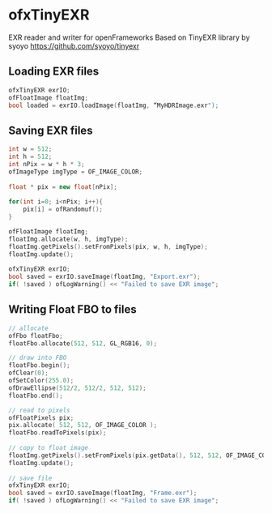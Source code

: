 # ofxTinyEXR
EXR reader and writer for openFrameworks
Based on TinyEXR library by syoyo https://github.com/syoyo/tinyexr

## Loading EXR files

```c++
ofxTinyEXR exrIO;
ofFloatImage floatImg;
bool loaded = exrIO.loadImage(floatImg, “MyHDRImage.exr");
```

## Saving EXR files

```c++
int w = 512;
int h = 512;
int nPix = w * h * 3; 
ofImageType imgType = OF_IMAGE_COLOR; 
    
float * pix = new float[nPix];
    
for(int i=0; i<nPix; i++){
    pix[i] = ofRandomuf();
}

ofFloatImage floatImg;
floatImg.allocate(w, h, imgType);
floatImg.getPixels().setFromPixels(pix, w, h, imgType);
floatImg.update();
    
ofxTinyEXR exrIO;
bool saved = exrIO.saveImage(floatImg, "Export.exr");
if( !saved ) ofLogWarning() << "Failed to save EXR image";
```

## Writing Float FBO to files

```c++
// allocate
ofFbo floatFbo;
floatFbo.allocate(512, 512, GL_RGB16, 0);

// draw into FBO
floatFbo.begin();    
ofClear(0);
ofSetColor(255.0);
ofDrawEllipse(512/2, 512/2, 512, 512);
floatFbo.end();

// read to pixels 
ofFloatPixels pix;
pix.allocate( 512, 512, OF_IMAGE_COLOR );        
floatFbo.readToPixels(pix);
        
// copy to float image
floatImg.getPixels().setFromPixels(pix.getData(), 512, 512, OF_IMAGE_COLOR);
floatImg.update();
        
// save file
ofxTinyEXR exrIO;
bool saved = exrIO.saveImage(floatImg, "Frame.exr");
if( !saved ) ofLogWarning() << "Failed to save EXR image";
```
